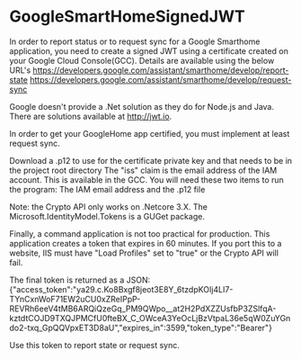 # GoogleSmartHomeSignedJWT
In order to report status or to request sync for a Google Smarthome application, you need to create a signed JWT using
a certificate created on your Google Cloud Console(GCC).  Details are available using the below URL's
https://developers.google.com/assistant/smarthome/develop/report-state
https://developers.google.com/assistant/smarthome/develop/request-sync

Google doesn't provide a .Net solution as they do for Node.js and Java.  There are solutions available at http://jwt.io.

In order to get your GoogleHome app certified, you must implement at least request sync.

Download a .p12 to use for the certificate private key and that needs to be in the project root directory
The "iss" claim is the email address of the IAM account.  This is available in the GCC.
You will need these two items to run the program: The IAM email address and the .p12 file

 Note: the Crypto API only works on .Netcore 3.X. The Microsoft.IdentityModel.Tokens is a GUGet package.

 Finally, a command application is not too practical for production.  This application creates a token that expires in 60 minutes.
 If you port this to a website, IIS must have "Load Profiles" set to "true" or the Crypto API will fail.
 
 The final token is returned as a JSON:
 {"access_token":"ya29.c.Ko8Bxgf8jeot3E8Y_6tzdpKOIj4LI7-TYnCxnWoF71EW2uCU0xZReIPpP-REVRh6eeV4tMB6ARQiQzeGq_PM9QWpo__at2H2PdXZZUsfbP3ZSlfqA-kztdtCOJD9TXQJPMCfU0fteBX_C_OWceA3YeOcLjBzVtpaL36e5qW0ZuYGndo2-txq_GpQQVpxET3D8aU","expires_in":3599,"token_type":"Bearer"}
 
 Use this token to report state or request sync.

